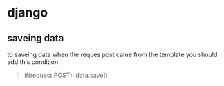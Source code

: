 # django
## saveing data
to saveing data when the reques post came from the template you should add this condition
>if(request.POST): 
>    data.save() 

